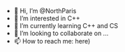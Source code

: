 - 👋 Hi, I’m @NorthParis
- 👀 I’m interested in С++
- 🌱 I’m currently learning С++ and CS
- 💞️ I’m looking to collaborate on ...
- 📫 How to reach me: here)

